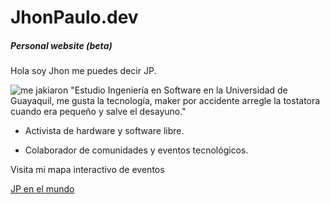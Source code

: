 # JhonPaulo.dev

##### Personal website (beta)

Hola soy Jhon me puedes decir JP.

![me jakiaron](https://github.com/jhonpaulo98/AboutMe/blob/master/media/jp_hack.jpg) "Estudio Ingeniería en Software en la Universidad de Guayaquil, me gusta la tecnología, maker por accidente arregle la tostatora cuando era pequeño y salve el desayuno."

* Activista de hardware y software libre.

* Colaborador de comunidades y eventos tecnológicos.

Visita mi mapa interactivo de eventos

[JP en el mundo](https://gist.github.com/25ecb143aead8a19acdb36469155cd22)


